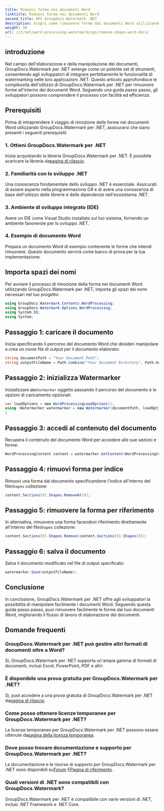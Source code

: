 ```yaml
---
title: Rimuovi forma nei documenti Word
linktitle: Rimuovi forma nei documenti Word
second_title: API GroupDocs.Watermark .NET
description: Scopri come rimuovere forme dai documenti Word utilizzando GroupDocs.Watermark per .NET. Manipolazione dei documenti semplice, efficiente e potente.
weight: 30
url: /it/net/word-processing-watermarkings/remove-shape-word-docs/
---
```

## introduzione
Nel campo dell'elaborazione e della manipolazione dei documenti, GroupDocs.Watermark per .NET emerge come un potente set di strumenti, consentendo agli sviluppatori di integrare perfettamente le funzionalità di watermarking nelle loro applicazioni .NET. Questo articolo approfondisce le complessità dell'utilizzo di GroupDocs.Watermark per .NET per rimuovere forme all'interno dei documenti Word. Seguendo una guida passo passo, gli sviluppatori possono comprendere il processo con facilità ed efficienza.
## Prerequisiti
Prima di intraprendere il viaggio di rimozione delle forme nei documenti Word utilizzando GroupDocs.Watermark per .NET, assicurarsi che siano presenti i seguenti prerequisiti:
### 1. Ottieni GroupDocs.Watermark per .NET
 Inizia acquistando la libreria GroupDocs.Watermark per .NET. È possibile scaricare la libreria da[pagina di rilascio](https://releases.groupdocs.com/Watermark/net/).
### 2. Familiarità con lo sviluppo .NET
Una conoscenza fondamentale dello sviluppo .NET è essenziale. Assicurati di essere esperto nella programmazione C# e di avere una conoscenza di base dell'utilizzo delle librerie e delle dipendenze nell'ecosistema .NET.
### 3. Ambiente di sviluppo integrato (IDE)
Avere un IDE come Visual Studio installato sul tuo sistema, fornendo un ambiente favorevole per lo sviluppo .NET. 
### 4. Esempio di documento Word
Prepara un documento Word di esempio contenente le forme che intendi rimuovere. Questo documento servirà come banco di prova per la tua implementazione.

## Importa spazi dei nomi
Per avviare il processo di rimozione della forma nei documenti Word utilizzando GroupDocs.Watermark per .NET, importa gli spazi dei nomi necessari nel tuo progetto:
```csharp
using GroupDocs.Watermark.Contents.WordProcessing;
using GroupDocs.Watermark.Options.WordProcessing;
using System.IO;
using System;
```
## Passaggio 1: caricare il documento
Inizia specificando il percorso del documento Word che desideri manipolare e crea un nome file di output per il documento elaborato:
```csharp
string documentPath = "Your Document Path";
string outputFileName = Path.Combine("Your Document Directory", Path.GetFileName(documentPath));
```
## Passaggio 2: inizializza Watermarker
 Inizializzare a`Watermarker` oggetto passando il percorso del documento e le opzioni di caricamento opzionali:
```csharp
var loadOptions = new WordProcessingLoadOptions();
using (Watermarker watermarker = new Watermarker(documentPath, loadOptions))
{
```
## Passaggio 3: accedi al contenuto del documento
Recupera il contenuto del documento Word per accedere alle sue sezioni e forme:
```csharp
WordProcessingContent content = watermarker.GetContent<WordProcessingContent>();
```
## Passaggio 4: rimuovi forma per indice
 Rimuovi una forma dal documento specificandone l'indice all'interno del file`Shapes` collezione:
```csharp
content.Sections[0].Shapes.RemoveAt(0);
```
## Passaggio 5: rimuovere la forma per riferimento
 In alternativa, rimuovere una forma facendovi riferimento direttamente all'interno del file`Shapes` collezione:
```csharp
content.Sections[0].Shapes.Remove(content.Sections[0].Shapes[0]);
```
## Passaggio 6: salva il documento
Salva il documento modificato nel file di output specificato:
```csharp
watermarker.Save(outputFileName);
```

## Conclusione
In conclusione, GroupDocs.Watermark per .NET offre agli sviluppatori la possibilità di manipolare facilmente i documenti Word. Seguendo questa guida passo passo, puoi rimuovere facilmente le forme dai tuoi documenti Word, migliorando il flusso di lavoro di elaborazione dei documenti.
## Domande frequenti
### GroupDocs.Watermark per .NET può gestire altri formati di documenti oltre a Word?
Sì, GroupDocs.Watermark per .NET supporta un'ampia gamma di formati di documenti, inclusi Excel, PowerPoint, PDF e altri.
### È disponibile una prova gratuita per GroupDocs.Watermark per .NET?
 Sì, puoi accedere a una prova gratuita di GroupDocs.Watermark per .NET da[pagina di rilascio](https://releases.groupdocs.com/).
### Come posso ottenere licenze temporanee per GroupDocs.Watermark per .NET?
 Le licenze temporanee per GroupDocs.Watermark per .NET possono essere ottenute da[pagina della licenza temporanea](https://purchase.groupdocs.com/temporary-license/).
### Dove posso trovare documentazione e supporto per GroupDocs.Watermark per .NET?
 La documentazione e le risorse di supporto per GroupDocs.Watermark per .NET sono disponibili su[Forum](https://forum.groupdocs.com/c/watermark/19) E[Pagina di riferimento](https://tutorials.groupdocs.com/Watermark/net/).
### Quali versioni di .NET sono compatibili con GroupDocs.Watermark?
GroupDocs.Watermark per .NET è compatibile con varie versioni di .NET, inclusi .NET Framework e .NET Core.